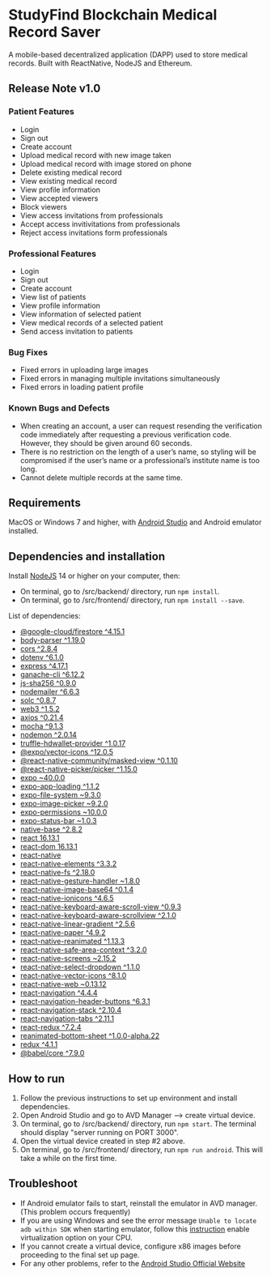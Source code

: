 # StudyFind Blockchain Medical Record Saver

A mobile-based decentralized application (DAPP) used to store medical records. Built with ReactNative, NodeJS and Ethereum.

## Release Note v1.0
### Patient Features
- Login
- Sign out
- Create account
- Upload medical record with new image taken
- Upload medical record with image stored on phone
- Delete existing medical record
- View existing medical record
- View profile information
- View accepted viewers
- Block viewers
- View access invitations from professionals
- Accept access invitivitations from professionals
- Reject access invitations form professionals

### Professional Features
- Login
- Sign out
- Create account
- View list of patients
- View profile information
- View information of selected patient
- View medical records of a selected patient
- Send access invitation to patients

### Bug Fixes
- Fixed errors in uploading large images
- Fixed errors in managing multiple invitations simultaneously
- Fixed errors in loading patient profile

### Known Bugs and Defects
- When creating an account, a user can request resending the verification code immediately after requesting a previous verification code. However, they should be given around 60 seconds.
- There is no restriction on the length of a user’s name, so styling will be compromised if the user’s name or a professional’s institute name is too long.
- Cannot delete multiple records at the same time.

## Requirements
MacOS or Windows 7 and higher, with [Android Studio](https://developer.android.com/studio/install) and Android emulator installed.

## Dependencies and installation
Install [NodeJS](https://nodejs.org/en/) 14 or higher on your computer, then:
- On terminal, go to /src/backend/ directory, run `npm install`.
- On terminal, go to /src/frontend/ directory, run `npm install --save`.

List of dependencies:
- [@google-cloud/firestore ^4.15.1](https://github.com/googleapis/nodejs-firestore)
- [body-parser ^1.19.0](https://github.com/expressjs/body-parser)
- [cors ^2.8.4](https://github.com/expressjs/cors)
- [dotenv ^6.1.0](https://github.com/motdotla/dotenv)
- [express ^4.17.1](https://github.com/expressjs/express)
- [ganache-cli ^6.12.2](https://github.com/trufflesuite/ganache-cli-archive)
- [js-sha256 ^0.9.0](https://github.com/emn178/js-sha256)
- [nodemailer ^6.6.3](https://github.com/nodemailer/nodemailer)
- [solc ^0.8.7](https://github.com/ethereum/solc-js)
- [web3 ^1.5.2](https://github.com/PlatONnetwork/client-sdk-js)
- [axios ^0.21.4](https://github.com/axios/axios)
- [mocha ^9.1.3](https://github.com/mochajs/mocha)
- [nodemon ^2.0.14](https://github.com/remy/nodemon)
- [truffle-hdwallet-provider ^1.0.17](https://github.com/trufflesuite/truffle-hdwallet-provider)
- [@expo/vector-icons ^12.0.5](https://github.com/expo/vector-icons)
- [@react-native-community/masked-view ^0.1.10](https://github.com/LaudateCorpus1/react-native-masked-view)
- [@react-native-picker/picker ^1.15.0](https://github.com/react-native-picker/picker)
- [expo ~40.0.0](https://github.com/expo/expo)
- [expo-app-loading ^1.1.2](https://github.com/null-none/expo-app-loading)
- [expo-file-system ~9.3.0](https://github.com/expo/expo)
- [expo-image-picker ~9.2.0](https://github.com/expo/expo)
- [expo-permissions ~10.0.0](https://github.com/expo/expo)
- [expo-status-bar ~1.0.3](https://github.com/expo/expo)
- [native-base ^2.8.2](https://github.com/GeekyAnts/NativeBase)
- [react 16.13.1](https://github.com/facebook/react)
- [react-dom 16.13.1](https://github.com/facebook/react)
- [react-native](https://github.com/expo/react-native/archive/sdk-40.0.1.tar.gz)
- [react-native-elements ^3.3.2](https://github.com/react-native-elements/react-native-elements)
- [react-native-fs ^2.18.0](https://github.com/itinance/react-native-fs)
- [react-native-gesture-handler ~1.8.0](https://github.com/software-mansion/react-native-gesture-handler)
- [react-native-image-base64 ^0.1.4](https://github.com/Snapp-FidMe/react-native-image-base64)
- [react-native-ionicons ^4.6.5](https://github.com/arniu/react-native-ionicons)
- [react-native-keyboard-aware-scroll-view ^0.9.3](https://github.com/APSL/react-native-keyboard-aware-scroll-view)
- [react-native-keyboard-aware-scrollview ^2.1.0](https://github.com/wix/react-native-keyboard-aware-scrollview)
- [react-native-linear-gradient ^2.5.6](https://github.com/react-native-linear-gradient/react-native-linear-gradient)
- [react-native-paper ^4.9.2](https://github.com/callstack/react-native-paper)
- [react-native-reanimated ^1.13.3](https://github.com/software-mansion/react-native-reanimated)
- [react-native-safe-area-context ^3.2.0](https://github.com/th3rdwave/react-native-safe-area-context)
- [react-native-screens ~2.15.2](https://github.com/software-mansion/react-native-screens)
- [react-native-select-dropdown ^1.1.0](https://github.com/AdelRedaa97/react-native-select-dropdown)
- [react-native-vector-icons ^8.1.0](https://github.com/oblador/react-native-vector-icons)
- [react-native-web ~0.13.12](https://github.com/necolas/react-native-web)
- [react-navigation ^4.4.4](https://github.com/srameshr/react-native-redux-crud)
- [react-navigation-header-buttons ^6.3.1](https://github.com/vonovak/react-navigation-header-buttons)
- [react-navigation-stack ^2.10.4](https://github.com/react-navigation/stack)
- [react-navigation-tabs ^2.11.1](https://github.com/react-navigation/tabs)
- [react-redux ^7.2.4](https://github.com/reduxjs/react-redux)
- [reanimated-bottom-sheet ^1.0.0-alpha.22](https://github.com/osdnk/react-native-reanimated-bottom-sheet)
- [redux ^4.1.1](https://github.com/reduxjs/redux)
- [@babel/core ^7.9.0](https://github.com/babel/babel)

## How to run
1. Follow the previous instructions to set up environment and install dependencies.
2. Open Android Studio and go to AVD Manager --> create virtual device.
3. On terminal, go to /src/backend/ directory, run `npm start`. The terminal should display "server running on PORT 3000".
4. Open the virtual device created in step #2 above.
5. On terminal, go to /src/frontend/ directory, run `npm run android`. This will take a while on the first time.

## Troubleshoot
- If Android emulator fails to start, reinstall the emulator in AVD manager. (This problem occurs frequently)
- If you are using Windows and see the error message `Unable to locate adb within SDK` when starting emulator, follow this [instruction](https://docs.microsoft.com/en-us/xamarin/android/get-started/installation/android-emulator/troubleshooting?pivots=windows#incorrect-bios-settings) enable virtualization option on your CPU.
- If you cannot create a virtual device, configure x86 images before proceeding to the final set up page.
- For any other problems, refer to the [Android Studio Official Website](https://developer.android.com/studio/run/emulator-troubleshooting)
